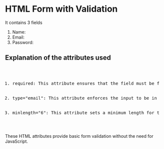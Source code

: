 <h1>HTML Form with Validation</h1>
<p>It contains 3 fields
<ol>
  <li>Name:</li>
  <li>Email:</li>
  <li>Password:</li>
</ol>
</p>
<h2>Explanation of the attributes used</h2>
<pre>
<ol>
  <li>required: This attribute ensures that the field must be filled out before the form can be submitted.</li>
  <li>type="email": This attribute enforces the input to be in a valid email format.</li>
   <li>minlength="6": This attribute sets a minimum length for the password field.</li>
</ol>
</pre>
<p>These HTML attributes provide basic form validation without the need for JavaScript.</p>
